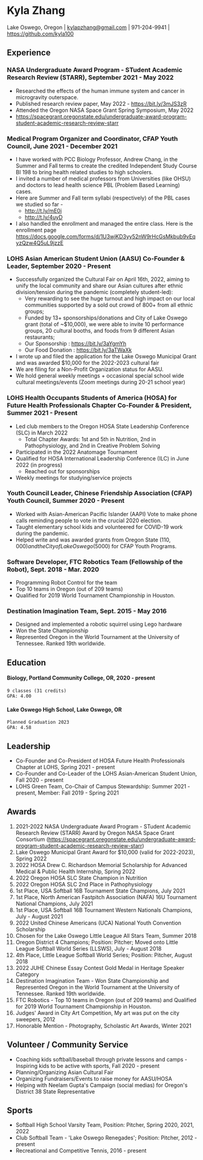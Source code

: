 # Kyla Zhang
Lake Oswego, Oregon | 
kylapzhang@gmail.com | 
971-204-9941 | 
https://github.com/kyla100


## Experience

### NASA Undergraduate Award Program - STudent Academic Research Review (STARR), September 2021 - May 2022
* Researched the effects of the human immune system and cancer in microgravity outerspace.
* Published research review paper, May 2022 - https://bit.ly/3mJS3zR
* Attended the Oregon NASA Space Grant Spring Symposium, May 2022
* https://spacegrant.oregonstate.edu/undergraduate-award-program-student-academic-research-review-starr 

### Medical Program Organizer and Coordinator, CFAP Youth Council, June 2021 - December 2021
* I have worked with PCC Biology Professor, Andrew Chang, in the Summer and Fall terms to create the credited Independent Study Course BI 198 to bring health related studies to high schoolers. 
* I invited a number of medical professors from Universities (like OHSU) and doctors to lead health science PBL (Problem Based Learning) cases. 
* Here are Summer and Fall term syllabi (respectively) of the PBL cases we studied so far - 
    * http://t.ly/mE0i
    * http://t.ly/4uyD
* I also handled the enrollment and managed the entire class. Here is the enrollment page https://docs.google.com/forms/d/1U3wjKD3yy52nW9rHcGsMkbub9vEqyzQzw4Q5uL9jzzE

### LOHS Asian American Student Union (AASU) Co-Founder & Leader, September 2020 - Present
* Successfully organized the Cultural Fair on April 16th, 2022, aiming to unify the local community and share our Asian cultures after ethnic division/tension during the pandemic (completely student-led):
   * Very rewarding to see the huge turnout and high impact on our local communities supported by a sold out crowd of 800+ from all ethnic groups;
   * Funded by 13+ sponsorships/donations and City of Lake Oswego grant (total of ~$10,000), we were able to invite 10 performance groups, 20 cultural booths, and foods from 9 different Asian restaurants;
    * Our Sponsorship : https://bit.ly/3aYgmYh
    * Our Food Donation : https://bit.ly/3aTWaXk
* I wrote up and filed the application for the Lake Oswego Municipal Grant and was awarded $10,000 for the 2022-2023 cultural fair
* We are filing for a Non-Profit Organization status for AASU.
* We hold general weekly meetings + occasional special school wide cultural meetings/events (Zoom meetings during 20-21 school year)

### LOHS Health Occupants Students of America (HOSA) for Future Health Professionals Chapter Co-Founder & President, Summer 2021 - Present 
* Led club members to the Oregon HOSA State Leadership Conference (SLC) in March 2022
   * Total Chapter Awards: 1st and 5th in Nutrition, 2nd in Pathophysiology, and 2nd in Creative Problem Solving
* Participated in the 2022 Anatomage Tournament
* Qualified for HOSA International Leadership Conference (ILC) in June 2022 (in progress)
   * Reached out for sponsorships
* Weekly meetings for studying/service projects

### Youth Council Leader, Chinese Friendship Association (CFAP) Youth Council, Summer 2020 - Present
* Worked with Asian-American Pacific Islander (AAPI) Vote to make phone calls reminding people to vote in the crucial 2020 election.
* Taught elementary school kids and volunteered for COVID-19 work during the pandemic.
* Helped write and was awarded grants from Oregon State ($110,000) and the City of Lake Oswego ($5000) for CFAP Youth Programs.

### Software Developer, FTC Robotics Team (Fellowship of the Robot), Sept. 2018 - Mar. 2020
* Programming Robot Control for the team
* Top 10 teams in Oregon (out of 209 teams)
* Qualified for 2019 World Tournament Championship in Houston.

### Destination Imagination Team, Sept. 2015 - May 2016
* Designed and implemented a robotic squirrel using Lego hardware 
* Won the State Championship
* Represented Oregon in the World Tournament at the University of Tennessee. Ranked 19th worldwide.

## Education

#### Biology, Portland Community College, OR, 2020 - present
    9 classes (31 credits)
    GPA: 4.00
#### Lake Oswego High School, Lake Oswego, OR
    Planned Graduation 2023
    GPA: 4.58

## Leadership
* Co-Founder and Co-President of HOSA Future Health Professionals Chapter at LOHS, Spring 2021 - present
* Co-Founder and Co-Leader of the LOHS Asian-American Student Union, Fall 2020 - present
* LOHS Green Team, Co-Chair of Campus Stewardship: Summer 2021 - present, Member: Fall 2019 - Spring 2021

## Awards

1. 2021-2022 NASA Undergraduate Award Program - STudent Academic Research Review (STARR) Award by Oregon NASA Space Grant Consortium (https://spacegrant.oregonstate.edu/undergraduate-award-program-student-academic-research-review-starr)
2. Lake Oswego Municipal Grant Award for $10,000 (valid for 2022-2023), Spring 2022
3. 2022 HOSA Drew C. Richardson Memorial Scholarship for Advanced Medical & Public Health Internship, Spring 2022
4. 2022 Oregon HOSA SLC State Champion in Nutrition
5. 2022 Oregon HOSA SLC 2nd Place in Pathophysiology
6. 1st Place, USA Softball 16B Tournament State Champions, July 2021
7. 1st Place, North American Fastpitch Association (NAFA) 16U Tournament National Champions, July 2021
8. 1st Place, USA Softball 16B Tournament Western Nationals Champions, July - August 2021
9. 2022 United Chinese Americans (UCA) National Youth Convention Scholarship
10. Chosen for the Lake Oswego Little League All Stars Team, Summer 2018
11. Oregon District 4 Champions; Position: Pitcher; Moved onto Little League Softball World Series (LLSWS), July - August 2018
12. 4th Place, Little League Softball World Series; Position: Pitcher, August 2018
13. 2022 JUHE Chinese Essay Contest Gold Medal in Heritage Speaker Category
14. Destination Imagination Team - Won State Championship and Represented Oregon in the World Tournament at the University of Tennessee. Ranked 19th worldwide.
15. FTC Robotics - Top 10 teams in Oregon (out of 209 teams) and Qualified for 2019 World Tournament Championship in Houston.
16. Judges' Award in City Art Competition, My art was put on the city sweepers, 2012
17. Honorable Mention - Photography, Scholastic Art Awards, Winter 2021 

## Volunteer / Community Service
* Coaching kids softball/baseball through private lessons and camps - Inspiring kids to be active with sports, Fall 2020 - present
* Planning/Organizing Asian Cultural Fair
* Organizing Fundraisers/Events to raise money for AASU/HOSA
* Helping with Neelam Gupta's Campaign (social medias) for Oregon's District 38 State Representative

## Sports
* Softball High School Varsity Team, Position: Pitcher, Spring 2020, 2021, 2022 
* Club Softball Team - 'Lake Oswego Renegades'; Position: Pitcher, 2012 - present
* Recreational and Competitive Tennis, 2016 - present
